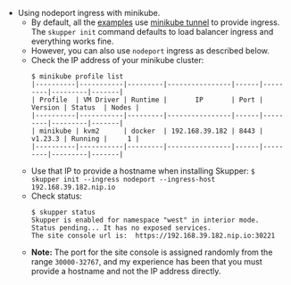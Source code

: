 - Using nodeport ingress with minikube.
	- By default, all the [examples](https://skupper.io/examples/index.html) use [minikube tunnel](https://skupper.io/start/minikube.html) to provide ingress. The `skupper init` command defaults to load balancer ingress and everything works fine.
	- However, you can also use `nodeport` ingress  as described below.
	- Check the IP address of your minikube cluster:
	  ```
	  $ minikube profile list
	  |----------|-----------|---------|----------------|------|---------|---------|-------|
	  | Profile  | VM Driver | Runtime |       IP       | Port | Version | Status  | Nodes |
	  |----------|-----------|---------|----------------|------|---------|---------|-------|
	  | minikube | kvm2      | docker  | 192.168.39.182 | 8443 | v1.23.3 | Running |     1 |
	  |----------|-----------|---------|----------------|------|---------|---------|-------|
	  
	  ```
	- Use that IP to provide a hostname when installing Skupper:
	  `$ skupper init --ingress nodeport --ingress-host 192.168.39.182.nip.io`
	- Check status:
	  ```
	  $ skupper status
	  Skupper is enabled for namespace "west" in interior mode. Status pending... It has no exposed services.
	  The site console url is:  https://192.168.39.182.nip.io:30221
	  ```
	- **Note:** The port for the site console is assigned randomly from the range `30000-32767`, and my experience has been that you must provide a hostname and not the IP address directly.